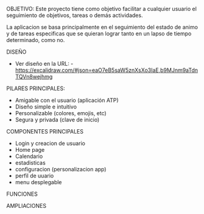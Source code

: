 OBJETIVO: Este proyecto tiene como objetivo facilitar a cualquier usuario el seguimiento de objetivos, tareas o demás actividades.

La aplicacion se basa principalmente en el seguimiento del estado de animo y de tareas especificas que se quieran lograr tanto en un lapso de tiempo determinado, como no.

DISEÑO
  - Ver diseño en la URL:  - https://excalidraw.com/#json=eaO7eB5saW5znXsXo3IaE,b9MJnm9aTdnTQVn8wejhmg

PILARES PRINCIPALES:
  -  Amigable con el usuario (aplicación ATP)
  -  Diseño simple e intuitivo
  -  Personalizable (colores, emojis, etc)
  -  Segura y privada (clave de inicio)


COMPONENTES PRINCIPALES
  -  Login y creacion de usuario
  -  Home page
  -  Calendario
  -  estadisticas
  -  configuracion (personalizacion app)
  -  perfil de uuario
  -  menu desplegable

FUNCIONES

AMPLIACIONES
